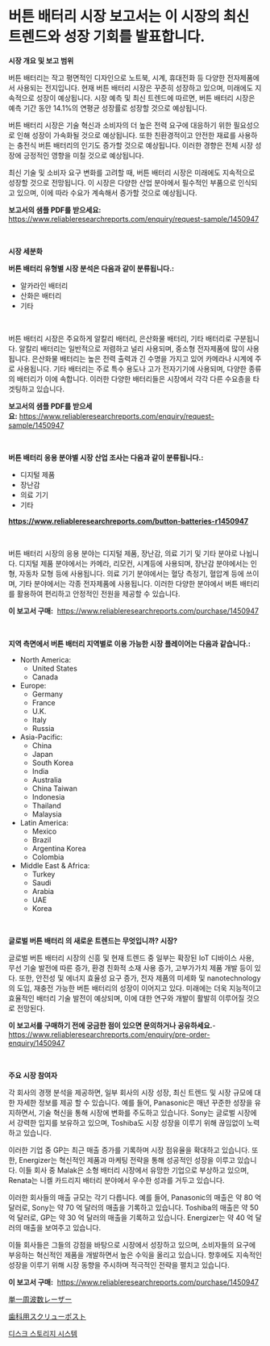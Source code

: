 <p><h1>버튼 배터리 시장 보고서는 이 시장의 최신 트렌드와 성장 기회를 발표합니다.</h1></p><p><strong>시장 개요 및 보고 범위</strong></p>
<p><p>버튼 배터리는 작고 평면적인 디자인으로 노트북, 시계, 휴대전화 등 다양한 전자제품에서 사용되는 전지입니다. 현재 버튼 배터리 시장은 꾸준히 성장하고 있으며, 미래에도 지속적으로 성장이 예상됩니다. 시장 예측 및 최신 트렌드에 따르면, 버튼 배터리 시장은 예측 기간 동안 14.1%의 연평균 성장률로 성장할 것으로 예상됩니다.</p><p>버튼 배터리 시장은 기술 혁신과 소비자의 더 높은 전력 요구에 대응하기 위한 필요성으로 인해 성장이 가속화될 것으로 예상됩니다. 또한 친환경적이고 안전한 재료를 사용하는 충전식 버튼 배터리의 인기도 증가할 것으로 예상됩니다. 이러한 경향은 전체 시장 성장에 긍정적인 영향을 미칠 것으로 예상됩니다.</p><p>최신 기술 및 소비자 요구 변화를 고려할 때, 버튼 배터리 시장은 미래에도 지속적으로 성장할 것으로 전망됩니다. 이 시장은 다양한 산업 분야에서 필수적인 부품으로 인식되고 있으며, 이에 따라 수요가 계속해서 증가할 것으로 예상됩니다.</p></p>
<p><strong>보고서의 샘플 PDF를 받으세요:</strong> <a href="https://www.reliableresearchreports.com/enquiry/request-sample/1450947">https://www.reliableresearchreports.com/enquiry/request-sample/1450947</a></p>
<p>&nbsp;</p>
<p><strong>시장 세분화</strong></p>
<p><strong>버튼 배터리 유형별 시장 분석은 다음과 같이 분류됩니다.:</strong></p>
<p><ul><li>알카라인 배터리</li><li>산화은 배터리</li><li>기타</li></ul></p>
<p>&nbsp;</p>
<p><p>버튼 배터리 시장은 주요하게 알칼리 배터리, 은산화물 배터리, 기타 배터리로 구분됩니다. 알칼리 배터리는 일반적으로 저렴하고 널리 사용되며, 중소형 전자제품에 많이 사용됩니다. 은산화물 배터리는 높은 전력 출력과 긴 수명을 가지고 있어 카메라나 시계에 주로 사용됩니다. 기타 배터리는 주로 특수 용도나 고가 전자기기에 사용되며, 다양한 종류의 배터리가 이에 속합니다. 이러한 다양한 배터리들은 시장에서 각각 다른 수요층을 타겟팅하고 있습니다.</p></p>
<p><strong>보고서의 샘플 PDF를 받으세요:</strong>&nbsp;<a href="https://www.reliableresearchreports.com/enquiry/request-sample/1450947">https://www.reliableresearchreports.com/enquiry/request-sample/1450947</a></p>
<p>&nbsp;</p>
<p><strong> 버튼 배터리 응용 분야별 시장 산업 조사는 다음과 같이 분류됩니다.:</strong></p>
<p><ul><li>디지털 제품</li><li>장난감</li><li>의료 기기</li><li>기타</li></ul></p>
<p><strong><a href="https://www.reliableresearchreports.com/button-batteries-r1450947">https://www.reliableresearchreports.com/button-batteries-r1450947</a></strong></p>
<p>&nbsp;</p>
<p><p>버튼 배터리 시장의 응용 분야는 디지털 제품, 장난감, 의료 기기 및 기타 분야로 나뉩니다. 디지털 제품 분야에서는 카메라, 리모컨, 시계등에 사용되며, 장난감 분야에서는 인형, 자동차 모형 등에 사용됩니다. 의료 기기 분야에서는 혈당 측정기, 혈압계 등에 쓰이며, 기타 분야에서는 각종 전자제품에 사용됩니다. 이러한 다양한 분야에서 버튼 배터리를 활용하여 편리하고 안정적인 전원을 제공할 수 있습니다.</p></p>
<p><strong>이 보고서 구매:</strong>&nbsp; <a href="https://www.reliableresearchreports.com/purchase/1450947">https://www.reliableresearchreports.com/purchase/1450947</a></p>
<p>&nbsp;</p>
<p><strong>지역 측면에서 버튼 배터리 지역별로 이용 가능한 시장 플레이어는 다음과 같습니다.:</strong></p>
<p><ul>
    <li>
        North America:
        <ul>
            <li>United States</li>
            <li>Canada</li>
        </ul>
    </li>
    <li>
        Europe:
        <ul>
            <li>Germany</li>
            <li>France</li>
            <li>U.K.</li>
            <li>Italy</li>
            <li>Russia</li>
        </ul>
    </li>
    <li>
        Asia-Pacific:
        <ul>
            <li>China</li>
            <li>Japan</li>
            <li>South Korea</li>
            <li>India</li>
            <li>Australia</li>
            <li>China Taiwan</li>
            <li>Indonesia</li>
            <li>Thailand</li>
            <li>Malaysia</li>
        </ul>
    </li>
    <li>
        Latin America:
        <ul>
            <li>Mexico</li>
            <li>Brazil</li>
            <li>Argentina Korea</li>
            <li>Colombia</li>
        </ul>
    </li>
    <li>
        Middle East & Africa:
        <ul>
            <li>Turkey</li>
            <li>Saudi</li>
            <li>Arabia</li>
            <li>UAE</li>
            <li>Korea</li>
        </ul>
    </li>
    </ul></p>
<p>&nbsp;</p>
<p><strong>글로벌 버튼 배터리 의 새로운 트렌드는 무엇입니까? 시장?</strong></p>
<p><p>글로벌 버튼 배터리 시장의 신흥 및 현재 트렌드 중 일부는 확장된 IoT 디바이스 사용, 무선 기술 발전에 따른 증가, 환경 친화적 소재 사용 증가, 고부가가치 제품 개발 등이 있다. 또한, 안전성 및 에너지 효율성 요구 증가, 전자 제품의 미세화 및 nanotechnology의 도입, 재충전 가능한 버튼 배터리의 성장이 이어지고 있다. 미래에는 더욱 지능적이고 효율적인 배터리 기술 발전이 예상되며, 이에 대한 연구와 개발이 활발히 이루어질 것으로 전망된다.</p></p>
<p><strong>이 보고서를 구매하기 전에 궁금한 점이 있으면 문의하거나 공유하세요.</strong>- <a href="https://www.reliableresearchreports.com/enquiry/pre-order-enquiry/1450947">https://www.reliableresearchreports.com/enquiry/pre-order-enquiry/1450947</a></p>
<p>&nbsp;</p>
<p><strong>주요 시장 참여자</strong></p>
<p><p>각 회사의 경쟁 분석을 제공하면, 일부 회사의 시장 성장, 최신 트렌드 및 시장 규모에 대한 자세한 정보를 제공 할 수 있습니다. 예를 들어, Panasonic은 매년 꾸준한 성장을 유지하면서, 기술 혁신을 통해 시장에 변화를 주도하고 있습니다. Sony는 글로벌 시장에서 강력한 입지를 보유하고 있으며, Toshiba도 시장 성장을 이루기 위해 끊임없이 노력하고 있습니다. </p><p>이러한 기업 중 GP는 최근 매출 증가를 기록하며 시장 점유율을 확대하고 있습니다. 또한, Energizer는 혁신적인 제품과 마케팅 전략을 통해 성공적인 성장을 이루고 있습니다. 이들 회사 중 Malak은 소형 배터리 시장에서 유망한 기업으로 부상하고 있으며, Renata는 니켈 카드리지 배터리 분야에서 우수한 성과를 거두고 있습니다. </p><p>이러한 회사들의 매출 규모는 각기 다릅니다. 예를 들어, Panasonic의 매출은 약 80 억 달러로, Sony는 약 70 억 달러의 매출을 기록하고 있습니다. Toshiba의 매출은 약 50 억 달러로, GP는 약 30 억 달러의 매출을 기록하고 있습니다. Energizer는 약 40 억 달러의 매출을 보여주고 있습니다. </p><p>이들 회사들은 그들의 강점을 바탕으로 시장에서 성장하고 있으며, 소비자들의 요구에 부응하는 혁신적인 제품을 개발하면서 높은 수익을 올리고 있습니다. 향후에도 지속적인 성장을 이루기 위해 시장 동향을 주시하며 적극적인 전략을 펼치고 있습니다.</p></p>
<p><strong>이 보고서 구매:</strong>&nbsp;&nbsp;<a href="https://www.reliableresearchreports.com/purchase/1450947">https://www.reliableresearchreports.com/purchase/1450947</a></p>
<p><p><a href="https://medium.com/@addiehirthe05/%E5%8D%98%E4%B8%80%E5%91%A8%E6%B3%A2%E6%95%B0%E3%83%AC%E3%83%BC%E3%82%B6%E3%83%BC%E5%B8%82%E5%A0%B4-%E7%A8%AE%E9%A1%9E-%E3%82%A2%E3%83%97%E3%83%AA%E3%82%B1%E3%83%BC%E3%82%B7%E3%83%A7%E3%83%B3-%E5%9C%B0%E7%90%86%E3%81%AB%E3%82%88%E3%82%8B%E5%8C%85%E6%8B%AC%E7%9A%84%E3%81%AA%E8%A9%95%E4%BE%A1-a28ca2fc01c9">単一周波数レーザー</a></p><p><a href="https://medium.com/@jaylonlesch1993/%E6%AD%AF%E7%A7%91%E3%82%B9%E3%82%AF%E3%83%AA%E3%83%A5%E3%83%BC%E3%83%9D%E3%82%B9%E3%83%88%E5%B8%82%E5%A0%B4-%E6%88%90%E5%8A%9F%E3%81%99%E3%82%8B%E3%83%93%E3%82%B8%E3%83%8D%E3%82%B9%E6%88%A6%E7%95%A5%E3%81%AE%E9%8D%B52031%E5%B9%B4%E3%81%BE%E3%81%A7%E3%81%AE%E4%BA%88%E6%B8%AC-3931d2641a0a">歯科用スクリューポスト</a></p><p><a href="https://medium.com/@londonacobson5656/%EB%94%94%EC%8A%A4%ED%81%AC-%EC%A0%80%EC%9E%A5-%EC%8B%9C%EC%8A%A4%ED%85%9C-%EC%8B%9C%EC%9E%A5-%EA%B7%9C%EB%AA%A8%EB%8A%94-%EA%B8%80%EB%A1%9C%EB%B2%8C-%EC%97%85%EA%B3%84%EC%97%90%EC%84%9C-%EC%B5%9C%EC%A0%81%EC%9D%98-%EB%A7%88%EC%BC%80%ED%8C%85-%EC%B1%84%EB%84%90%EC%9D%84-%EB%82%98%ED%83%80%EB%83%85%EB%8B%88%EB%8B%A4-9f06a89e0e61">디스크 스토리지 시스템</a></p></p>